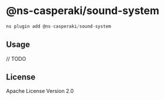 # @ns-casperaki/sound-system

```javascript
ns plugin add @ns-casperaki/sound-system
```

## Usage

// TODO

## License

Apache License Version 2.0
